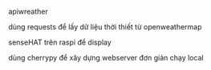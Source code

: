 apiwreather

dùng requests để lấy dữ liệu thời thiết từ openweathermap

senseHAT trên raspi để display

dùng cherrypy để xây dựng webserver đơn giản chạy local
